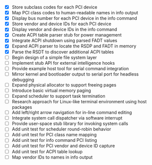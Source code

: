 - [x] Store subclass codes for each PCI device
- [x] Map PCI class codes to human-readable names in info output
- [x] Display bus number for each PCI device in the info command
- [x] Store vendor and device IDs for each PCI device
- [x] Display vendor and device IDs in the info command
- [x] Create ACPI table parser stub for power management
- [x] Integrate ACPI shutdown using parsed FADT values
- [x] Expand ACPI parser to locate the RSDP and FADT in memory
- [x] Parse the RSDT to discover additional ACPI tables
- [ ] Begin design of a simple file system layer
- [ ] Implement stub API for external intelligence hooks
- [ ] Provide example host tool for serial command integration
- [ ] Mirror kernel and bootloader output to serial port for headless debugging
- [ ] Expand physical allocator to support freeing pages
- [ ] Introduce basic virtual memory paging
- [ ] Expand scheduler to support task termination
- [ ] Research approach for Linux-like terminal environment using host packages
- [ ] Add left/right arrow navigation for in-line command editing
- [ ] Integrate system call dispatcher via software interrupt
- [ ] Provide user-space stub library for invoking system calls
- [ ] Add unit test for scheduler round-robin behavior
- [ ] Add unit test for PCI class name mapping
- [ ] Add unit test for info command PCI listing
- [ ] Add unit test for PCI vendor and device ID capture
- [ ] Add unit test for ACPI table lookup
- [ ] Map vendor IDs to names in info output
